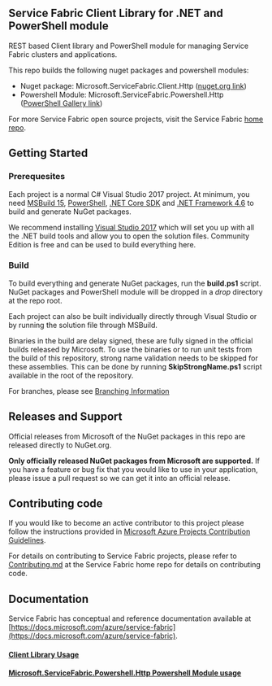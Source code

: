 ## Service Fabric Client Library for .NET and PowerShell module
REST based Client library and PowerShell module for managing Service Fabric clusters and applications.

This repo builds the following nuget packages and powershell modules:
 - Nuget package: Microsoft.ServiceFabric.Client.Http ([nuget.org link](https://www.nuget.org/packages/Microsoft.ServiceFabric.Client.Http/))
 - Powershell Module: Microsoft.ServiceFabric.Powershell.Http ([PowerShell Gallery link](https://www.powershellgallery.com/packages/Microsoft.ServiceFabric.Powershell.Http))

For more Service Fabric open source projects, visit the Service Fabric [home repo](https://github.com/Microsoft/service-fabric).

## Getting Started

### Prerequesites
Each project is a normal C# Visual Studio 2017 project. At minimum, you need [MSBuild 15](https://docs.microsoft.com/en-us/visualstudio/msbuild/what-s-new-in-msbuild-15-0), [PowerShell](https://msdn.microsoft.com/powershell/mt173057.aspx), [.NET Core SDK](https://www.microsoft.com/net/download/windows) and [.NET Framework 4.6](https://www.microsoft.com/en-US/download/details.aspx?id=48130) to build and generate NuGet packages.

We recommend installing [Visual Studio 2017](https://www.visualstudio.com/vs/) which will set you up with all the .NET build tools and allow you to open the solution files. Community Edition is free and can be used to build everything here.

### Build
To build everything and generate NuGet packages, run the **build.ps1** script. NuGet packages and PowerShell module will be dropped in a *drop* directory at the repo root.

Each project can also be built individually directly through Visual Studio or by running the solution file through MSBuild.

Binaries in the build are delay signed, these are fully signed in the official builds released by Microsoft. To use the binaries or to run unit tests from the build of this repository, strong name validation needs to be skipped for these assemblies. This can be done by running **SkipStrongName.ps1** script available in the root of the repository.

For branches, please see [Branching Information](CONTRIBUTING.md#BranchingInformation)

## Releases and Support
Official releases from Microsoft of the NuGet packages in this repo are released directly to NuGet.org.

**Only officially released NuGet packages from Microsoft are supported.** If you have a feature or bug fix that you would like to use in your application, please issue a pull request so we can get it into an official release.

## Contributing code
If you would like to become an active contributor to this project please
follow the instructions provided in [Microsoft Azure Projects Contribution Guidelines](http://azure.github.io/guidelines.html).

For details on contributing to Service Fabric projects, please refer to [Contributing.md](https://github.com/Microsoft/service-fabric/blob/master/CONTRIBUTING.md) at the Service Fabric home repo for details on contributing code.

## Documentation
Service Fabric has conceptual and reference documentation available at [https://docs.microsoft.com/azure/service-fabric](https://docs.microsoft.com/azure/service-fabric).

#### [Client Library Usage](docs/ClientLibraryUsage.md)
#### [Microsoft.ServiceFabric.Powershell.Http Powershell Module usage](docs/SFPowershellUsage.md)
